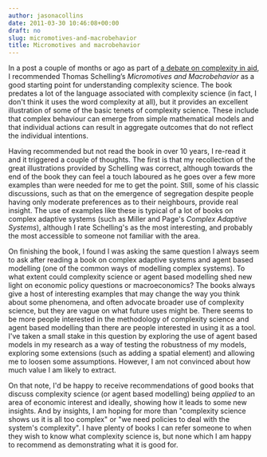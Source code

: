 ```yaml
---
author: jasonacollins
date: 2011-03-30 10:46:08+00:00
draft: no
slug: micromotives-and-macrobehavior
title: Micromotives and macrobehavior
---
```


In a post a couple of months or ago as part of [a debate on complexity in aid](https://www.jasoncollins.blog/is-aid-really-so-complex/), I recommended Thomas Schelling’s *Micromotives and Macrobehavior* as a good starting point for understanding complexity science. The book predates a lot of the language associated with complexity science (in fact, I don't think it uses the word complexity at all), but it provides an excellent illustration of some of the basic tenets of complexity science. These include that complex behaviour can emerge from simple mathematical models and that individual actions can result in aggregate outcomes that do not reflect the individual intentions.

Having recommended but not read the book in over 10 years, I re-read it and it triggered a couple of thoughts. The first is that my recollection of the great illustrations provided by Schelling was correct, although towards the end of the book they can feel a touch laboured as he goes over a few more examples than were needed for me to get the point. Still, some of his classic discussions, such as that on the emergence of segregation despite people having only moderate preferences as to their neighbours, provide real insight. The use of examples like these is typical of a lot of books on complex adaptive systems (such as Miller and Page's *Complex Adaptive Systems*), although I rate Schelling's as the most interesting, and probably the most accessible to someone not familiar with the area.

On finishing the book, I found I was asking the same question I always seem to ask after reading a book on complex adaptive systems and agent based modelling (one of the common ways of modelling complex systems). To what extent could complexity science or agent based modelling shed new light on economic policy questions or macroeconomics? The books always give a host of interesting examples that may change the way you think about some phenomena, and often advocate broader use of complexity science, but they are vague on what future uses might be. There seems to be more people interested in the methodology of complexity science and agent based modelling than there are people interested in using it as a tool. I've taken a small stake in this question by exploring the use of agent based models in my research as a way of testing the robustness of my models, exploring some extensions (such as adding a spatial element) and allowing me to loosen some assumptions. However, I am not convinced about how much value I am likely to extract.

On that note, I'd be happy to receive recommendations of good books that discuss complexity science (or agent based modelling) being _applied_ to an area of economic interest and ideally, showing how it leads to some new insights. And by insights, I am hoping for more than "complexity science shows us it is all too complex" or "we need policies to deal with the system's complexity". I have plenty of books I can refer someone to when they wish to know what complexity science is, but none which I am happy to recommend as demonstrating what it is good for.
